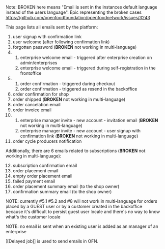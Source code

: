 Note: BROKEN here means "Email is sent in the instances default language instead of the users language". Epic representing the broken cases https://github.com/openfoodfoundation/openfoodnetwork/issues/3243

This page lists all emails sent by the platform:
1. user signup with confirmation link
2. user welcome (after following confirmation link)
3. forgotten password (**BROKEN** not working in multi-language)
4. 1. enterprise welcome email - triggered after enterprise creation on admin/enterprises
   2. enterprise welcome email - triggered during self-registration in the frontoffice
5. 1. order confirmation - triggered during checkout
   2. order confirmation - triggered as resend in the backoffice
6. order confirmation for shop
7. order shipped (**BROKEN** not working in multi-language)
8. order cancelation email
9. order invoice email
10. 1. enterprise manager invite - new account - invitation email (**BROKEN** not working in multi-language)
    2. enterprise manager invite - new account - user signup with confirmation link (**BROKEN** not working in multi-language)
11. order cycle producers notification

Additionally, there are 6 emails related to subscriptions (**BROKEN** not working in multi-language):

12. subscription confirmation email
13. order placement email
14. empty order placement email
15. failed payment email
16. order placement summary email (to the shop owner)
17. confirmation summary email (to the shop owner)


NOTE: currently #5.1 #5.2 and #8 will not work in multi-language for orders placed by a GUEST user or by a customer created in the backoffice because it's difficult to persist guest user locale and there's no way to know what's the customer locale

NOTE: no email is sent when an existing user is added as an manager of an enterprise

[[Delayed job]] is used to send emails in OFN.